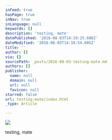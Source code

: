 ```yaml
---
inFeed: true
hasPage: true
inNav: true
inLanguage: null
keywords: []
description: 'testing, mate'
datePublished: '2016-08-03T14:19:25.606Z'
dateModified: '2016-08-03T14:18:54.605Z'
title: ''
author: []
via: {}
sourcePath: _posts/2016-08-03-testing-mate.md
authors: []
publisher:
  name: null
  domain: null
  url: null
  favicon: null
starred: false
url: testing-mate/index.html
_type: Article

---
```

![](https://the-grid-user-content.s3-us-west-2.amazonaws.com/2ff7ef2f-6e77-43b0-8863-7d417da166a7.jpg)

testing, mate